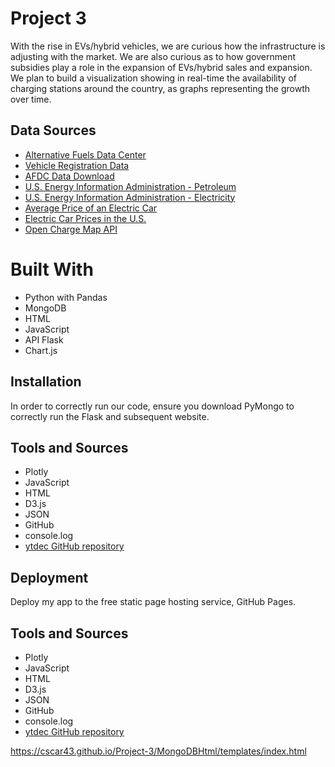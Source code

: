 # Project 3

With the rise in EVs/hybrid vehicles, we are curious how the infrastructure is adjusting with the market. We are also curious as to how government subsidies play a role in the expansion of EVs/hybrid sales and expansion. We plan to build a visualization showing in real-time the availability of charging stations around the country, as graphs representing the growth over time.

## Data Sources

- [Alternative Fuels Data Center](https://afdc.energy.gov/data/10304)
- [Vehicle Registration Data](https://afdc.energy.gov/vehicle-registration)
- [AFDC Data Download](https://afdc.energy.gov/data_download/)
- [U.S. Energy Information Administration - Petroleum](https://www.eia.gov/petroleum/)
- [U.S. Energy Information Administration - Electricity](https://www.eia.gov/electricity/)
- [Average Price of an Electric Car](https://caredge.com/guides/average-price-of-an-electric-car)
- [Electric Car Prices in the U.S.](https://insideevs.com/news/565883/electric-car-prices-us/)
- [Open Charge Map API](https://api.openchargemap.io/v3/poi)

# Built With

- Python with Pandas
- MongoDB
- HTML
- JavaScript
- API Flask
- Chart.js


## Installation

In order to correctly run our code, ensure you download PyMongo to correctly run the Flask and subsequent website.

## Tools and Sources

- Plotly
- JavaScript
- HTML
- D3.js
- JSON
- GitHub
- console.log
- [ytdec GitHub repository](https://github.com/ytdec)

## Deployment

Deploy my app to the free static page hosting service, GitHub Pages.

## Tools and Sources

- Plotly
- JavaScript
- HTML
- D3.js
- JSON
- GitHub
- console.log
- [ytdec GitHub repository](https://github.com/ytdec)

https://cscar43.github.io/Project-3/MongoDBHtml/templates/index.html
